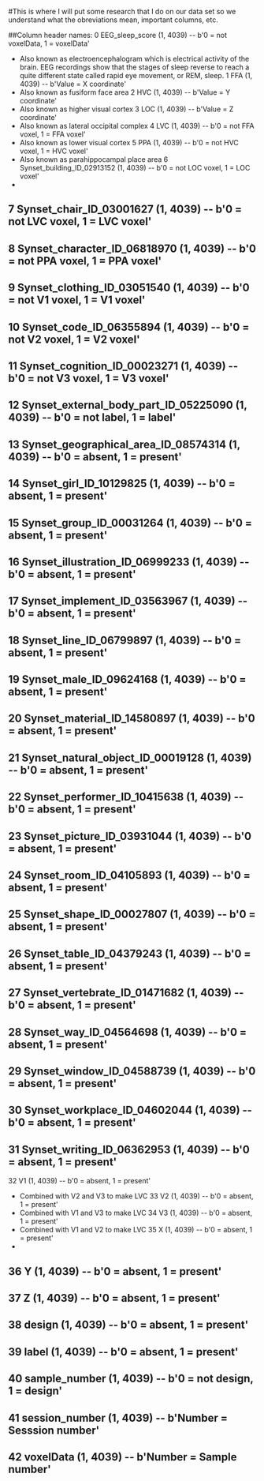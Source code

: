 #This is where I will put some research that I do on our data set so we understand what the obreviations mean, important columns, etc.

##Column header names: 
0 EEG_sleep_score (1, 4039)  --  b'0 = not voxelData, 1 = voxelData'
- Also known as electroencephalogram which is electrical activity of the brain. EEG recordings show that the stages of sleep reverse to reach a quite different state called rapid eye movement, or REM, sleep.
1 FFA (1, 4039)  --  b'Value = X coordinate'
- Also known as fusiform face area
2 HVC (1, 4039)  --  b'Value = Y coordinate'
- Also known as higher visual cortex
3 LOC (1, 4039)  --  b'Value = Z coordinate'
- Also known as lateral occipital complex
4 LVC (1, 4039)  --  b'0 = not FFA voxel, 1 = FFA voxel'
- Also known as lower visual cortex
5 PPA (1, 4039)  --  b'0 = not HVC voxel, 1 = HVC voxel'
- Also known as parahippocampal place area
6 Synset_building_ID_02913152 (1, 4039)  --  b'0 = not LOC voxel, 1 = LOC voxel'
- 
7 Synset_chair_ID_03001627 (1, 4039)  --  b'0 = not LVC voxel, 1 = LVC voxel'
- 
8 Synset_character_ID_06818970 (1, 4039)  --  b'0 = not PPA voxel, 1 = PPA voxel'
- 
9 Synset_clothing_ID_03051540 (1, 4039)  --  b'0 = not V1 voxel, 1 = V1 voxel'
- 
10 Synset_code_ID_06355894 (1, 4039)  --  b'0 = not V2 voxel, 1 = V2 voxel'
- 
11 Synset_cognition_ID_00023271 (1, 4039)  --  b'0 = not V3 voxel, 1 = V3 voxel'
- 
12 Synset_external_body_part_ID_05225090 (1, 4039)  --  b'0 = not label, 1 = label'
- 
13 Synset_geographical_area_ID_08574314 (1, 4039)  --  b'0 = absent, 1 = present'
- 
14 Synset_girl_ID_10129825 (1, 4039)  --  b'0 = absent, 1 = present'
- 
15 Synset_group_ID_00031264 (1, 4039)  --  b'0 = absent, 1 = present'
- 
16 Synset_illustration_ID_06999233 (1, 4039)  --  b'0 = absent, 1 = present'
- 
17 Synset_implement_ID_03563967 (1, 4039)  --  b'0 = absent, 1 = present'
- 
18 Synset_line_ID_06799897 (1, 4039)  --  b'0 = absent, 1 = present'
- 
19 Synset_male_ID_09624168 (1, 4039)  --  b'0 = absent, 1 = present'
- 
20 Synset_material_ID_14580897 (1, 4039)  --  b'0 = absent, 1 = present'
- 
21 Synset_natural_object_ID_00019128 (1, 4039)  --  b'0 = absent, 1 = present'
- 
22 Synset_performer_ID_10415638 (1, 4039)  --  b'0 = absent, 1 = present'
- 
23 Synset_picture_ID_03931044 (1, 4039)  --  b'0 = absent, 1 = present'
- 
24 Synset_room_ID_04105893 (1, 4039)  --  b'0 = absent, 1 = present'
- 
25 Synset_shape_ID_00027807 (1, 4039)  --  b'0 = absent, 1 = present'
- 
26 Synset_table_ID_04379243 (1, 4039)  --  b'0 = absent, 1 = present'
- 
27 Synset_vertebrate_ID_01471682 (1, 4039)  --  b'0 = absent, 1 = present'
- 
28 Synset_way_ID_04564698 (1, 4039)  --  b'0 = absent, 1 = present'
- 
29 Synset_window_ID_04588739 (1, 4039)  --  b'0 = absent, 1 = present'
- 
30 Synset_workplace_ID_04602044 (1, 4039)  --  b'0 = absent, 1 = present'
- 
31 Synset_writing_ID_06362953 (1, 4039)  --  b'0 = absent, 1 = present'
- 
32 V1 (1, 4039)  --  b'0 = absent, 1 = present'
- Combined with V2 and V3 to make LVC
33 V2 (1, 4039)  --  b'0 = absent, 1 = present'
- Combined with V1 and V3 to make LVC
34 V3 (1, 4039)  --  b'0 = absent, 1 = present'
- Combined with V1 and V2 to make LVC
35 X (1, 4039)  --  b'0 = absent, 1 = present'
- 
36 Y (1, 4039)  --  b'0 = absent, 1 = present'
- 
37 Z (1, 4039)  --  b'0 = absent, 1 = present'
- 
38 design (1, 4039)  --  b'0 = absent, 1 = present'
- 
39 label (1, 4039)  --  b'0 = absent, 1 = present'
- 
40 sample_number (1, 4039)  --  b'0 = not design, 1 = design'
- 
41 session_number (1, 4039)  --  b'Number = Sesssion number'
- 
42 voxelData (1, 4039)  --  b'Number = Sample number'
- 
